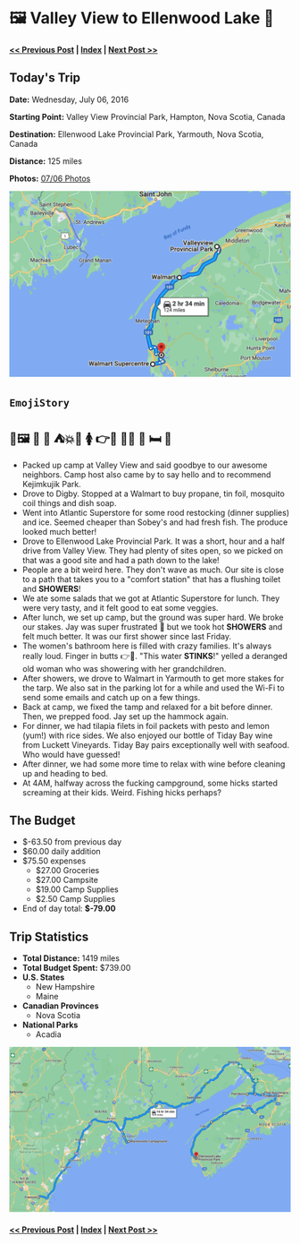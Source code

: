 # 🖼  Valley View to Ellenwood Lake 🐥

#### [<< Previous Post](07-05.md) | [Index](../../README.md) | [Next Post >>](07-07.md)

## Today's Trip

**Date:** Wednesday, July 06, 2016

**Starting Point:** Valley View Provincial Park, Hampton, Nova Scotia, Canada

**Destination:** Ellenwood Lake Provincial Park, Yarmouth, Nova Scotia, Canada

**Distance:** 125 miles

**Photos:** [07/06 Photos](https://jay-d.me/2016RT-07-06)

![map from Valley View to Ellenwood Lake](../maps/day/07-06.png "day map")

##  `EmojiStory`

## 👋🖼  🚙  🛒  ⛺️💥🤬  🚺 👉🍑 👃💧 🍷 🛏 🤫  

* Packed up camp at Valley View and said goodbye to our awesome neighbors. Camp host also came by to say hello and to recommend Kejimkujik Park.
* Drove to Digby. Stopped at a Walmart to buy propane, tin foil, mosquito coil things and dish soap.
* Went into Atlantic Superstore for some rood restocking (dinner supplies) and ice. Seemed cheaper than Sobey's and had fresh fish. The produce looked much better!
* Drove to Ellenwood Lake Provincial Park. It was a short, hour and a half drive from Valley View. They had plenty of sites open, so we picked on that was a good site and had a path down to the lake!
* People are a bit weird here. They don't wave as much. Our site is close to a path that takes you to a "comfort station" that has a flushing toilet and **SHOWERS**!
* We ate some salads that we got at Atlantic Superstore for lunch. They were very tasty, and it felt good to eat some veggies.
* After lunch, we set up camp, but the ground was super hard. We broke our stakes. Jay was super frustrated 🤬 but we took hot **SHOWERS** and felt much better. It was our first shower since last Friday.
* The women's bathroom here is filled with crazy families. It's always really loud. Finger in butts 👉🍑. "This water **STINKS**!" yelled a deranged old woman who was showering with her grandchildren.
* After showers, we drove to Walmart in Yarmouth to get more stakes for the tarp. We also sat in the parking lot for a while and used the Wi-Fi to send some emails and catch up on a few things.
* Back at camp, we fixed the tamp and relaxed for a bit before dinner. Then, we prepped food. Jay set up the hammock again.
* For dinner, we had tilapia filets in foil packets with pesto and lemon (yum!) with rice sides. We also enjoyed our bottle of Tiday Bay wine from Luckett Vineyards. Tiday Bay pairs exceptionally well with seafood. Who would have guessed!
* After dinner, we had some more time to relax with wine before cleaning up and heading to bed.
* At 4AM, halfway across the fucking campground, some hicks started screaming at their kids. Weird. Fishing hicks perhaps?

## The Budget

* $-63.50 from previous day
* $60.00 daily addition
* $75.50 expenses
  * $27.00	Groceries
  * $27.00	Campsite
  * $19.00	Camp Supplies
  * $2.50	Camp Supplies
* End of day total: **$-79.00**

## Trip Statistics

* **Total Distance:** 1419 miles
* **Total Budget Spent:** $739.00
* **U.S. States**
  * New Hampshire
  * Maine
* **Canadian Provinces**
  * Nova Scotia
* **National Parks**
  * Acadia

![total trip from Fremont to Ellenwood Lake](../maps/total/07-06-total.png "total trip map")

#### [<< Previous Post](07-05.md) | [Index](../../README.md) | [Next Post >>](07-07.md)
